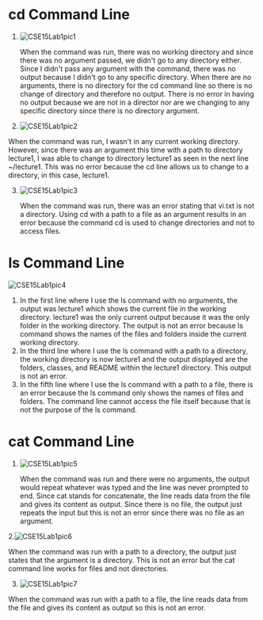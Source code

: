 # cd Command Line
1. ![CSE15Lab1pic1](https://github.com/clarissacheng/cse15l-lab-reports/assets/112114163/71f5bb52-524b-475d-a6fe-26e756a40070)

   When the command was run, there was no working directory and since there was no argument passed, we didn't go to any directory either. Since I didn't pass any argument with the command, there was no output because I didn't go to any specific directory. When there are no arguments, there is no directory for the cd command line so there is no change of directory and therefore no output. There is no error in having no output because we are not in a director nor are we changing to any specific directory since there is no directory argument.

2. ![CSE15Lab1pic2](https://github.com/clarissacheng/cse15l-lab-reports/assets/112114163/7035bce5-fd34-4ea5-bdb4-19151acb724a)

  When the command was run, I wasn't in any current working directory. However, since there was an argument this time with a path to directory lecture1, I was able to change to directory lecture1 as seen in the next line ~/lecture1. This was no error because the cd line allows us to change to a directory, in this case, lecture1.

3. ![CSE15Lab1pic3](https://github.com/clarissacheng/cse15l-lab-reports/assets/112114163/996ff18c-3f26-40f4-90dd-bc133abc59ed)

   When the command was run, there was an error stating that vi.txt is not a directory. Using cd with a path to a file as an argument results in an error because the command cd is used to change directories and not to access files.

# ls Command Line
![CSE15Lab1pic4](https://github.com/clarissacheng/cse15l-lab-reports/assets/112114163/78121ea0-c0a7-424c-9848-03a151373b07)

1. In the first line where I use the ls command with no arguments, the output was lecture1 which shows the current file in the working directory. lecture1 was the only current output because it was the only folder in the working directory. The output is not an error because ls command shows the names of the files and folders inside the current working directory.
2. In the third line where I use the ls command with a path to a directory, the working directory is now lecture1 and the output displayed are the folders, classes, and README within the lecture1 directory. This output is not an error.
3. In the fifth line where I use the ls command with a path to a file, there is an error because the ls command only shows the names of files and folders. The command line cannot access the file itself because that is not the purpose of the ls command.

# cat Command Line
1. ![CSE15Lab1pic5](https://github.com/clarissacheng/cse15l-lab-reports/assets/112114163/3961a0f2-7375-471f-9ef1-629dbcc7566c)

   When the command was run and there were no arguments, the output would repeat whatever was typed and the line was never prompted to end. Since cat stands for concatenate, the line reads data from the file and gives its content as output. Since there is no file, the output just repeats the input but this is not an error since there was no file as an argument.

2.![CSE15Lab1pic6](https://github.com/clarissacheng/cse15l-lab-reports/assets/112114163/6f9c7597-51a9-4dd8-8249-02cac2602f75)

  When the command was run with a path to a directory, the output just states that the argument is a directory. This is not an error but the cat command line works for files and not directories.

3. ![CSE15Lab1pic7](https://github.com/clarissacheng/cse15l-lab-reports/assets/112114163/d2c5229b-3e91-4de1-9b5c-dc30f9cf4d23)

  When the command was run with a path to a file, the line reads data from the file and gives its content as output so this is not an error. 
